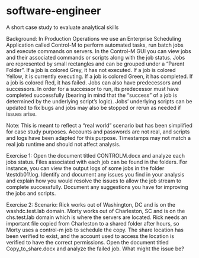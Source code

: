 # software-engineer
A short case study to evaluate analytical skills

Background:
In Production Operations we use an Enterprise Scheduling Application called Control-M to perform automated tasks, run batch jobs and execute commands on servers. In the Control-M GUI you can view jobs and their associated commands or scripts along with the job status. Jobs are represented by small rectangles and can be grouped under a “Parent Folder”. If a job is colored Grey, it has not executed. If a job is colored Yellow, it is currently executing. If a job is colored Green, it has completed. If a job is colored Red, it has failed. Jobs can also have predecessors and successors. In order for a successor to run, its predecessor must have completed successfully (bearing in mind that the “success” of a job is determined by the underlying script’s logic). Jobs’ underlying scripts can be updated to fix bugs and jobs may also be stopped or rerun as needed if issues arise.

Note: This is meant to reflect a “real world” scenario but has been simplified for case study purposes. Accounts and passwords are not real, and scripts and logs have been adapted for this purpose. Timestamps may not match a real job runtime and should not affect analysis.

Exercise 1:
Open the document titled CONTROLM.docx and analyze each jobs status. Files associated with each job can be found in the folders. For instance, you can view the output logs of some jobs in the folder \testdb01\log. 
Identify and document any issues you find in your analysis and explain how you would resolve the issues to allow the job stream to complete successfully. 
Document any suggestions you have for improving the jobs and scripts. 

Exercise 2:
Scenario: Rick works out of Washington, DC and is on the washdc.test.lab domain. Morty works out of Charleston, SC and is on the chs.test.lab domain which is where the servers are located. Rick needs an important file copied from Charleston to a shared folder after hours, so Morty uses a control-m job to schedule the copy. The share location has been verified to exist, and the account used to access the location is verified to have the correct permissions.
Open the document titled Copy_to_share.docx and analyze the failed job. What might the issue be?

